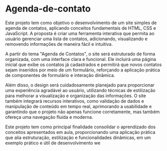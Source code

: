 # Agenda-de-contato
Este projeto tem como objetivo o desenvolvimento de um site simples de agenda de contatos, aplicando conceitos fundamentais de HTML, CSS e JavaScript. A proposta é criar uma ferramenta interativa que permita ao usuário gerenciar uma lista de contatos, adicionando, visualizando e removendo informações de maneira fácil e intuitiva.

A partir do tema "Agenda de Contatos", o site será estruturado de forma organizada, com uma interface clara e funcional. Ele incluirá uma página inicial que exibe os contatos já cadastrados e permitirá que novos contatos sejam inseridos por meio de um formulário, reforçando a aplicação prática de componentes de formulário e interação dinâmica.

Além disso, o design será cuidadosamente planejado para proporcionar uma experiência agradável ao usuário, utilizando técnicas de estilização para melhorar a visualização e organização das informações. O site também integrará recursos interativos, como validação de dados e manipulação de conteúdo em tempo real, aprimorando a usabilidade e garantindo que o projeto não apenas funcione corretamente, mas também ofereça uma navegação fluida e moderna.

Este projeto tem como principal finalidade consolidar o aprendizado dos conceitos apresentados em aula, proporcionando uma aplicação prática que alia estruturação, estilização e funcionalidades dinâmicas, em um exemplo prático e útil de desenvolvimento we
